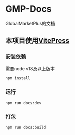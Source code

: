 # GMP-Docs

GlobalMarketPlus的文档

## 本项目使用[VitePress](https://vitepress.vuejs.org/)


### 安装依赖
需要node v18及以上版本
```sh
npm install
```

### 运行

```sh
npm run docs:dev
```

### 打包

```sh
npm run docs:build
```

